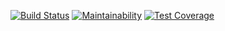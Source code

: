 [![Build Status](https://travis-ci.org/polybazaar/polybazaar.svg?branch=master)](https://travis-ci.org/polybazaar/polybazaar)
[![Maintainability](https://api.codeclimate.com/v1/badges/1d4b90ec5a2dde0a6260/maintainability)](https://codeclimate.com/github/benoit-maillard/polybazaar/maintainability)
[![Test Coverage](https://api.codeclimate.com/v1/badges/1d4b90ec5a2dde0a6260/test_coverage)](https://codeclimate.com/github/benoit-maillard/polybazaar/test_coverage)
